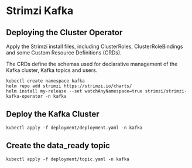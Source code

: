 # Strimzi Kafka

## Deploying the Cluster Operator
Apply the Strimzi install files, including ClusterRoles, ClusterRoleBindings
and some Custom Resource Definitions (CRDs).

The CRDs define the schemas used for declarative management of the Kafka cluster, Kafka topics and users.
```
kubectl create namespace kafka
helm repo add strimzi https://strimzi.io/charts/
helm install my-release --set watchAnyNamespace=true strimzi/strimzi-kafka-operator -n kafka
```

## Deploy the Kafka Cluster
```
kubectl apply -f deployment/deployment.yaml -n kafka
```

## Create the data_ready topic
```
kubectl apply -f deployment/topic.yaml -n kafka
```
